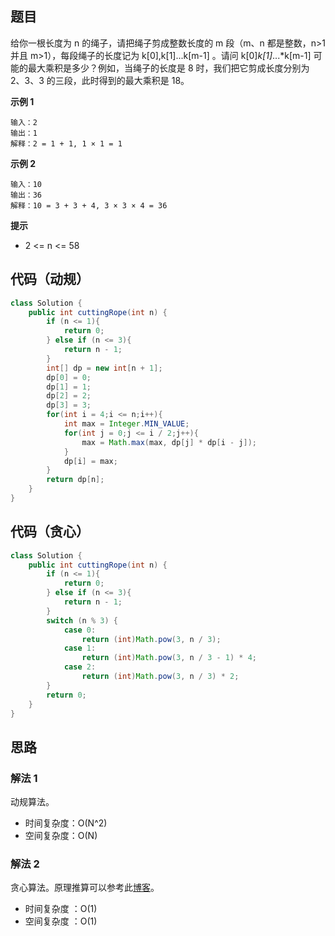 ## 题目
给你一根长度为 n 的绳子，请把绳子剪成整数长度的 m 段（m、n 都是整数，n>1 并且 m>1），每段绳子的长度记为 k[0],k[1]...k[m-1] 。请问 k[0]*k[1]*...*k[m-1] 可能的最大乘积是多少？例如，当绳子的长度是 8 时，我们把它剪成长度分别为 2、3、3 的三段，此时得到的最大乘积是 18。

**示例 1**
```
输入：2
输出：1
解释：2 = 1 + 1, 1 × 1 = 1
```

**示例 2**
```
输入：10
输出：36
解释：10 = 3 + 3 + 4, 3 × 3 × 4 = 36
```

**提示**
* 2 <= n <= 58

## 代码（动规）
```JAVA
class Solution {
    public int cuttingRope(int n) {
        if (n <= 1){
            return 0;
        } else if (n <= 3){
            return n - 1;
        }
        int[] dp = new int[n + 1];
        dp[0] = 0;
        dp[1] = 1;
        dp[2] = 2;
        dp[3] = 3;
        for(int i = 4;i <= n;i++){
            int max = Integer.MIN_VALUE;
            for(int j = 0;j <= i / 2;j++){
                max = Math.max(max, dp[j] * dp[i - j]);
            }
            dp[i] = max;
        }
        return dp[n];
    }
}
```

## 代码（贪心）
```JAVA
class Solution {
    public int cuttingRope(int n) {
        if (n <= 1){
            return 0;
        } else if (n <= 3){
            return n - 1;
        }
        switch (n % 3) {
            case 0:
                return (int)Math.pow(3, n / 3);
            case 1:
                return (int)Math.pow(3, n / 3 - 1) * 4;
            case 2:
                return (int)Math.pow(3, n / 3) * 2;
        }
        return 0;
    }
}
```

## 思路

### 解法 1

动规算法。
* 时间复杂度：O(N^2)
* 空间复杂度：O(N)

### 解法 2

贪心算法。原理推算可以参考此[博客](https://leetcode-cn.com/problems/jian-sheng-zi-lcof/solution/mian-shi-ti-14-i-jian-sheng-zi-tan-xin-si-xiang-by/)。
* 时间复杂度 ：O(1)
* 空间复杂度 ：O(1)